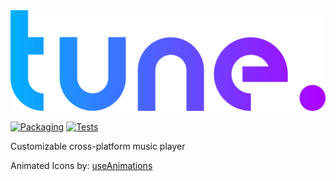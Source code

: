 <img src="./assets/images/logo.png" alt= “” width="750">

[![Packaging](https://github.com/jt-owo/tune/actions/workflows/packaging.yml/badge.svg)](https://github.com/jt-owo/tune/actions/workflows/packaging.yml)
[![Tests](https://github.com/jt-owo/tune/actions/workflows/tests.yml/badge.svg)](https://github.com/jt-owo/tune/actions/workflows/tests.yml)

Customizable cross-platform music player

Animated Icons by: [useAnimations](https://useanimations.com/)
